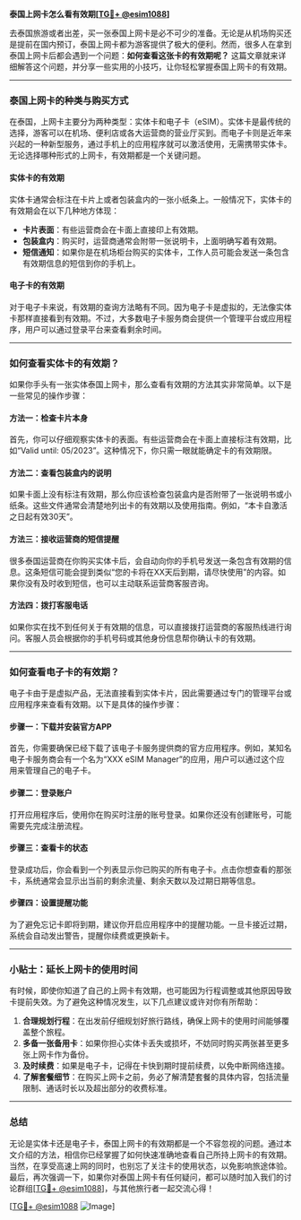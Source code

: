 **泰国上网卡怎么看有效期[[TG💪+ @esim1088](https://t.me/s/esim1088)]**

去泰国旅游或者出差，买一张泰国上网卡是必不可少的准备。无论是从机场购买还是提前在国内预订，泰国上网卡都为游客提供了极大的便利。然而，很多人在拿到泰国上网卡后都会遇到一个问题：**如何查看这张卡的有效期呢？** 这篇文章就来详细解答这个问题，并分享一些实用的小技巧，让你轻松掌握泰国上网卡的有效期。

---

### 泰国上网卡的种类与购买方式

在泰国，上网卡主要分为两种类型：实体卡和电子卡（eSIM）。实体卡是最传统的选择，游客可以在机场、便利店或各大运营商的营业厅买到。而电子卡则是近年来兴起的一种新型服务，通过手机上的应用程序就可以激活使用，无需携带实体卡。无论选择哪种形式的上网卡，有效期都是一个关键问题。

#### 实体卡的有效期
实体卡通常会标注在卡片上或者包装盒内的一张小纸条上。一般情况下，实体卡的有效期会在以下几种地方体现：
- **卡片表面**：有些运营商会在卡面上直接印上有效期。
- **包装盒内**：购买时，运营商通常会附带一张说明卡，上面明确写着有效期。
- **短信通知**：如果你是在机场柜台购买的实体卡，工作人员可能会发送一条包含有效期信息的短信到你的手机上。

#### 电子卡的有效期
对于电子卡来说，有效期的查询方法略有不同。因为电子卡是虚拟的，无法像实体卡那样直接看到有效期。不过，大多数电子卡服务商会提供一个管理平台或应用程序，用户可以通过登录平台来查看剩余时间。

---

### 如何查看实体卡的有效期？

如果你手头有一张实体泰国上网卡，那么查看有效期的方法其实非常简单。以下是一些常见的操作步骤：

#### 方法一：检查卡片本身
首先，你可以仔细观察实体卡的表面。有些运营商会在卡面上直接标注有效期，比如“Valid until: 05/2023”。这种情况下，你只需一眼就能确定卡的有效期限。

#### 方法二：查看包装盒内的说明
如果卡面上没有标注有效期，那么你应该检查包装盒内是否附带了一张说明书或小纸条。这些文件通常会清楚地列出卡的有效期以及使用指南。例如，“本卡自激活之日起有效30天”。

#### 方法三：接收运营商的短信提醒
很多泰国运营商在你购买实体卡后，会自动向你的手机号发送一条包含有效期的信息。这条短信可能会提到类似“您的卡将在XX天后到期，请尽快使用”的内容。如果你没有及时收到短信，也可以主动联系运营商客服咨询。

#### 方法四：拨打客服电话
如果你实在找不到任何关于有效期的信息，可以直接拨打运营商的客服热线进行询问。客服人员会根据你的手机号码或其他身份信息帮你确认卡的有效期。

---

### 如何查看电子卡的有效期？

电子卡由于是虚拟产品，无法直接看到实体卡片，因此需要通过专门的管理平台或应用程序来查看有效期。以下是具体的操作步骤：

#### 步骤一：下载并安装官方APP
首先，你需要确保已经下载了该电子卡服务提供商的官方应用程序。例如，某知名电子卡服务商会有一个名为“XXX eSIM Manager”的应用，用户可以通过这个应用来管理自己的电子卡。

#### 步骤二：登录账户
打开应用程序后，使用你在购买时注册的账号登录。如果你还没有创建账号，可能需要先完成注册流程。

#### 步骤三：查看卡的状态
登录成功后，你会看到一个列表显示你已购买的所有电子卡。点击你想查看的那张卡，系统通常会显示出当前的剩余流量、剩余天数以及过期日期等信息。

#### 步骤四：设置提醒功能
为了避免忘记卡即将到期，建议你开启应用程序中的提醒功能。一旦卡接近过期，系统会自动发出警告，提醒你续费或更换新卡。

---

### 小贴士：延长上网卡的使用时间

有时候，即使你知道了自己的上网卡有效期，也可能因为行程调整或其他原因导致卡提前失效。为了避免这种情况发生，以下几点建议或许对你有所帮助：

1. **合理规划行程**：在出发前仔细规划好旅行路线，确保上网卡的使用时间能够覆盖整个旅程。
2. **多备一张备用卡**：如果你担心实体卡丢失或损坏，不妨同时购买两张甚至更多张上网卡作为备份。
3. **及时续费**：如果是电子卡，记得在卡快到期时提前续费，以免中断网络连接。
4. **了解套餐细节**：在购买上网卡之前，务必了解清楚套餐的具体内容，包括流量限制、通话时长以及超出部分的收费标准。

---

### 总结

无论是实体卡还是电子卡，泰国上网卡的有效期都是一个不容忽视的问题。通过本文介绍的方法，相信你已经掌握了如何快速准确地查看自己所持上网卡的有效期。当然，在享受高速上网的同时，也别忘了关注卡的使用状态，以免影响旅途体验。最后，再次强调一下，如果你对泰国上网卡有任何疑问，都可以随时加入我们的讨论群组[[TG💪+ @esim1088](https://t.me/s/esim1088)]，与其他旅行者一起交流心得！

[[TG💪+ @esim1088](https://t.me/s/esim1088) ![Image](https://i.postimg.cc/4NQfJmqS/Snipaste-2025-05-13-00-14-12.png)]